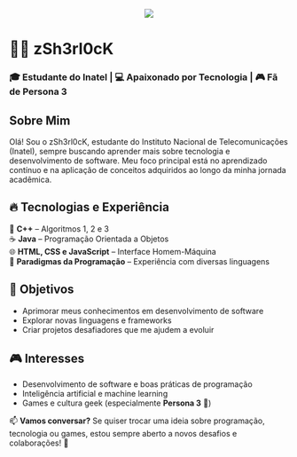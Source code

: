 <p align="center">
  <img src="https://media1.tenor.com/m/bKA88nR9SjoAAAAC/persona-3-makoto-yuki.gif">
</p>

# 🕵️‍♂️ zSh3rl0cK  

### 🎓 Estudante do Inatel | 💻 Apaixonado por Tecnologia | 🎮 Fã de Persona 3  

## Sobre Mim  
Olá! Sou o zSh3rl0cK, estudante do Instituto Nacional de Telecomunicações (Inatel), sempre buscando aprender mais sobre tecnologia e desenvolvimento de software. Meu foco principal está no aprendizado contínuo e na aplicação de conceitos adquiridos ao longo da minha jornada acadêmica.

## 🔥 Tecnologias e Experiência  
🎯 **C++** – Algoritmos 1, 2 e 3  
☕ **Java** – Programação Orientada a Objetos  
🌐 **HTML, CSS e JavaScript** – Interface Homem-Máquina  
🧠 **Paradigmas da Programação** – Experiência com diversas linguagens  

## 🚀 Objetivos  
- Aprimorar meus conhecimentos em desenvolvimento de software  
- Explorar novas linguagens e frameworks  
- Criar projetos desafiadores que me ajudem a evoluir  

## 🎮 Interesses  
- Desenvolvimento de software e boas práticas de programação  
- Inteligência artificial e machine learning  
- Games e cultura geek (especialmente **Persona 3** 💙)  

📫 **Vamos conversar?** Se quiser trocar uma ideia sobre programação, tecnologia ou games, estou sempre aberto a novos desafios e colaborações! 🚀  
